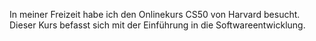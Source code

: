 In meiner Freizeit habe ich den Onlinekurs CS50 von Harvard besucht. Dieser Kurs befasst sich mit der Einführung in die Softwareentwicklung.
